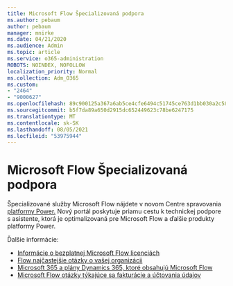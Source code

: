 ```yaml
---
title: Microsoft Flow Špecializovaná podpora
ms.author: pebaum
author: pebaum
manager: mnirke
ms.date: 04/21/2020
ms.audience: Admin
ms.topic: article
ms.service: o365-administration
ROBOTS: NOINDEX, NOFOLLOW
localization_priority: Normal
ms.collection: Adm_O365
ms.custom:
- "2464"
- "9000627"
ms.openlocfilehash: 89c900125a367a6ab5ce4cfe6494c51745ce763d1bb030a2c589a906525f21de
ms.sourcegitcommit: b5f7da89a650d2915dc652449623c78be6247175
ms.translationtype: MT
ms.contentlocale: sk-SK
ms.lasthandoff: 08/05/2021
ms.locfileid: "53975944"
---
```

# <a name="microsoft-flow-specialized-support"></a>Microsoft Flow Špecializovaná podpora

Špecializované služby Microsoft Flow nájdete v novom Centre spravovania [platformy Power.](https://aka.ms/flowadminsupport) Nový portál poskytuje priamu cestu k technickej podpore s asistente, ktorá je optimalizovaná pre Microsoft Flow a ďalšie produkty platformy Power.

Ďalšie informácie:
- [Informácie o bezplatnej Microsoft Flow licenciách](https://go.microsoft.com/fwlink/?linkid=2095610)
- [Flow najčastejšie otázky o vašej organizácii](https://go.microsoft.com/fwlink/?linkid=2072608)
- [Microsoft 365 a plány Dynamics 365, ktoré obsahujú Microsoft Flow](https://go.microsoft.com/fwlink/?linkid=2072406)
- [Microsoft Flow otázky týkajúce sa fakturácie a účtovania údajov](https://go.microsoft.com/fwlink/?linkid=2072612)